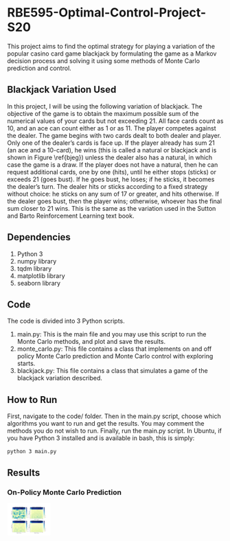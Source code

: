# RBE595-Optimal-Control-Project-S20
This project aims to find the optimal strategy for playing a variation of the popular casino card game blackjack by formulating the game as a Markov decision process and solving it using some methods of Monte Carlo prediction and control.

## Blackjack Variation Used
In this project, I will be using the following variation of blackjack. The objective of the game is to obtain the maximum possible sum of the numerical values of your cards but not exceeding 21. All face cards count as 10, and an ace can count
either as 1 or as 11. The player competes against the dealer. The game begins with two cards dealt to both dealer and player. Only one of the dealer’s cards is face up. If the player already has sum 21 (an ace and a 10-card), he wins (this is called a natural or blackjack and is shown in Figure \ref{bjeg}) unless the dealer also has a natural, in which case the game is a draw. If the player does not have a natural, then he can request additional cards, one by one (hits), until he either stops (sticks) or exceeds 21 (goes bust). If he goes bust, he loses; if he sticks, it becomes the dealer’s turn. The dealer hits or sticks according to a fixed strategy without choice: he sticks on any sum of 17 or greater, and hits otherwise. If the dealer goes bust, then the player wins; otherwise, whoever has the final sum closer to 21 wins. This is the same as the variation used in the Sutton and Barto Reinforcement Learning text book.

## Dependencies
1) Python 3
2) numpy library
3) tqdm library
4) matplotlib library
5) seaborn library

## Code
The code is divided into 3 Python scripts.
1) main.py: This is the main file and you may use this script to run the Monte Carlo methods, and plot and save the results.
2) monte_carlo.py: This file contains a class that implements on and off policy Monte Carlo prediction and Monte Carlo control with exploring starts.
3) blackjack.py: This file contains a class that simulates a game of the blackjack variation described.

## How to Run
First, navigate to the code/ folder.
Then in the main.py script, choose which algorithms you want to run and get the results. You may comment the methods you do not wish to run.
Finally, run the main.py script. In Ubuntu, if you have Python 3 installed and is available in bash, this is simply:
```
python 3 main.py
```
## Results
### On-Policy Monte Carlo Prediction
<img src="https://github.com/ajaydxb97/RBE595-Optimal-Control-Project-S20/blob/master/figures/Pred1.png" align="middle" width=20% height=20%>
